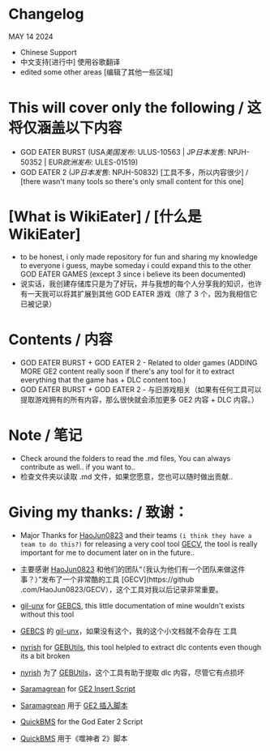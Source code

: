 # Changelog
MAY 14 2024
- Chinese Support 
- 中文支持[进行中] 使用谷歌翻译
- edited some other areas [编辑了其他一些区域]

# This will cover only the following / 这将仅涵盖以下内容
- GOD EATER BURST (USA*美国发布*: ULUS-10563 | JP*日本发售*: NPJH-50352	 | EUR*欧洲发布*: ULES-01519)
- GOD EATER 2 (JP*日本发售*: NPJH-50832) [工具不多，所以内容很少] / [there wasn't many tools so there's only small content for this one] 



# [What is WikiEater] / [什么是 WikiEater]
- to be honest, i only made repository for fun and sharing my knowledge to everyone i guess, maybe someday i could expand this to the other GOD EATER GAMES (except 3 since i believe its been documented)
- 说实话，我创建存储库只是为了好玩，并与我想的每个人分享我的知识，也许有一天我可以将其扩展到其他 GOD EATER 游戏（除了 3 个，因为我相信它已被记录）


# Contents / 内容
- GOD EATER BURST + GOD EATER 2 - Related to older games (ADDING MORE GE2 content really soon if there's any tool for it to extract everything that the game has + DLC content too.)
- GOD EATER BURST + GOD EATER 2 - 与旧游戏相关（如果有任何工具可以提取游戏拥有的所有内容，那么很快就会添加更多 GE2 内容 + DLC 内容。）



# Note / 笔记
- Check around the folders to read the .md files, You can always contribute as well.. if you want to.. 
- 检查文件夹以读取 .md 文件，如果您愿意，您也可以随时做出贡献..


# Giving my thanks: / 致谢：
- Major Thanks for [HaoJun0823](https://github.com/HaoJun0823) and their teams `(i think they have a team to do this?)` for releasing a very cool tool [GECV](https://github.com/HaoJun0823/GECV), the tool is really important for me to document later on in the future..
- 主要感谢 [HaoJun0823](https://github.com/HaoJun0823) 和他们的团队“（我认为他们有一个团队来做这件事？）”发布了一个非常酷的工具 [GECV](https://github .com/HaoJun0823/GECV），这个工具对我以后记录非常重要。


- [gil-unx](https://github.com/gil-unx) for [GEBCS](https://github.com/gil-unx/GEBCS), this little documentation of mine wouldn't exists without this tool
- [GEBCS](https://github.com/gil-unx/GEBCS) 的 [gil-unx](https://github.com/gil-unx)，如果没有这个，我的这个小文档就不会存在 工具


- [nyrish](https://github.com/nyirsh) for [GEBUtils](https://github.com/nyirsh/GEBUtils), this tool helpled to extract dlc contents even though its a bit broken
- [nyrish](https://github.com/nyirsh) 为了 [GEBUtils](https://github.com/nyirsh/GEBUtils)，这个工具有助于提取 dlc 内容，尽管它有点损坏


- [Saramagrean](https://github.com/Saramagrean) for [GE2 Insert Script](https://github.com/Saramagrean/GE2-insert-script-tool)
- [Saramagrean](https://github.com/Saramagrean) 用于 [GE2 插入脚本](https://github.com/Saramagrean/GE2-insert-script-tool)


- [QuickBMS](https://aluigi.altervista.org/quickbms.htm) for the God Eater 2 Script
- [QuickBMS](https://aluigi.altervista.org/quickbms.htm) 用于《噬神者 2》脚本